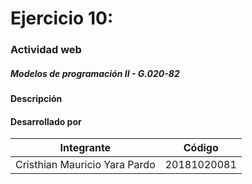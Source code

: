 # Ejercicio 10:
### Actividad web
##### Modelos de programación II - G.020-82


#### Descripción


#### Desarrollado por

Integrante  | Código
------------- | -------------
Cristhian Mauricio Yara Pardo | 20181020081